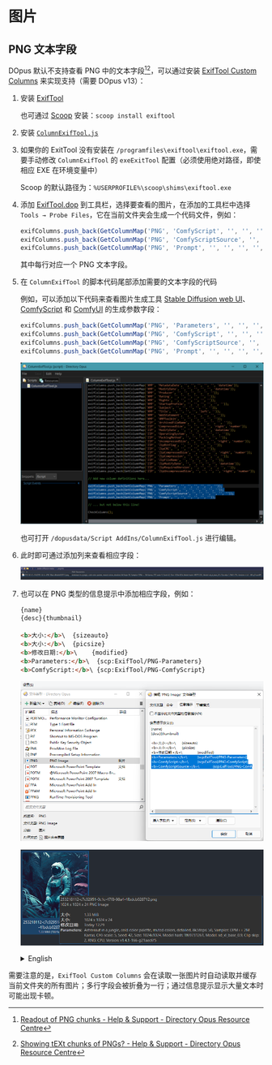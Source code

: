 # 图片
## PNG 文本字段
DOpus 默认不支持查看 PNG 中的文本字段[^pnginfo][^pnginfo2]，可以通过安装 [ExifTool Custom Columns](https://resource.dopus.com/t/exiftool-custom-columns/38975) 来实现支持（需要 DOpus v13）：

1. 安装 [ExifTool](https://www.exiftool.org/)

   也可通过 [Scoop](https://scoop.sh/) 安装：`scoop install exiftool`

2. 安装 [`ColumnExifTool.js`](https://resource.dopus.com/t/exiftool-custom-columns/38975#:~:text=ColumnExifTool.js.txt)

3. 如果你的 ExitTool 没有安装在 `/programfiles\exiftool\exiftool.exe`，需要手动修改 `ColumnExifTool` 的 `exeExitTool` 配置（必须使用绝对路径，即使相应 EXE 在环境变量中）

   Scoop 的默认路径为：`%USERPROFILE%\scoop\shims\exiftool.exe`

4. 添加 [ExifTool.dop](https://resource.dopus.com/t/exiftool-custom-columns/38975#:~:text=Save-,ExifTool.dop,-to%E2%80%83%E2%80%83%E2%80%83%E2%86%93) 到工具栏，选择要查看的图片，在添加的工具栏中选择 `Tools → Probe Files`，它在当前文件夹会生成一个代码文件，例如：
   
   ```js
   exifColumns.push_back(GetColumnMap('PNG', 'ComfyScript', '', '', '', '', '', ''));
   exifColumns.push_back(GetColumnMap('PNG', 'ComfyScriptSource', '', '', '', '', '', ''));
   exifColumns.push_back(GetColumnMap('PNG', 'Prompt', '', '', '', '', '', ''));
   ```
   其中每行对应一个 PNG 文本字段。

5. 在 `ColumnExifTool` 的脚本代码尾部添加需要的文本字段的代码

   例如，可以添加以下代码来查看图片生成工具 [Stable Diffusion web UI](https://github.com/AUTOMATIC1111/stable-diffusion-webui)、[ComfyScript](https://github.com/Chaoses-Ib/ComfyScript) 和 [ComfyUI](https://github.com/comfyanonymous/ComfyUI) 的生成参数字段：

   ```js
   exifColumns.push_back(GetColumnMap('PNG', 'Parameters', '', '', '', '', '', ''));
   exifColumns.push_back(GetColumnMap('PNG', 'ComfyScript', '', '', '', '', '', ''));
   exifColumns.push_back(GetColumnMap('PNG', 'ComfyScriptSource', '', '', '', '', '', ''));
   exifColumns.push_back(GetColumnMap('PNG', 'Prompt', '', '', '', '', '', ''));
   ```

   ![](images/图片/PNG-Edit.png)

   也可打开 `/dopusdata/Script AddIns/ColumnExifTool.js` 进行编辑。

6. 此时即可通过添加列来查看相应字段：

   ![](images/图片/PNG-列.png)

7. 也可以在 PNG 类型的信息提示中添加相应字段，例如：
   
   ```html
   {name}
   {desc}{thumbnail}
    
   <b>大小:</b>\	{sizeauto}
   <b>大小:</b>\	{picsize}
   <b>修改日期:</b>\	{modified}
   <b>Parameters:</b>\	{scp:ExifTool/PNG-Parameters}
   <b>ComfyScript:</b>\	{scp:ExifTool/PNG-ComfyScript}
   ```
   
   ![](images/图片/PNG-信息提示.png)

   ![](images/图片/PNG-信息提示2.png)

   <details><summary>English</summary>

   ```
   {name}
   {desc}{thumbnail}
    
   <b>Size:</b>\	{sizeauto}
   <b>Dimensions:</b>\	{picsize}
   <b>Modified:</b>\	{modified}
   <b>Parameters:</b>\	{scp:ExifTool/PNG-Parameters}
   <b>ComfyScript:</b>\	{scp:ExifTool/PNG-ComfyScript}
   ```
   </details>

需要注意的是，`ExifTool Custom Columns` 会在读取一张图片时自动读取并缓存当前文件夹的所有图片；多行字段会被折叠为一行；通过信息提示显示大量文本时可能出现卡顿。


[^pnginfo]: [Readout of PNG chunks - Help & Support - Directory Opus Resource Centre](https://resource.dopus.com/t/readout-of-png-chunks/44361?u=chaoses-ib)
[^pnginfo2]: [Showing tEXt chunks of PNGs? - Help & Support - Directory Opus Resource Centre](https://resource.dopus.com/t/showing-text-chunks-of-pngs/8159?u=chaoses-ib)